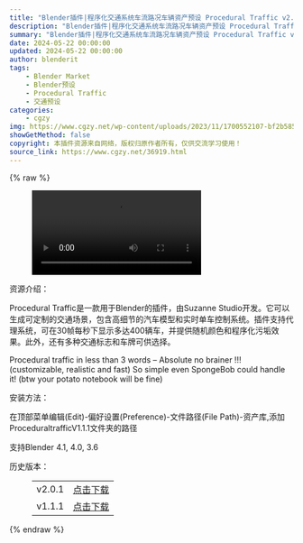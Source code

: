 ```yaml
---
title: "Blender插件|程序化交通系统车流路况车辆资产预设 Procedural Traffic v2.2.1"
description: "Blender插件|程序化交通系统车流路况车辆资产预设 Procedural Traffic v2.2.1"
summary: "Blender插件|程序化交通系统车流路况车辆资产预设 Procedural Traffic v2.2.1"
date: 2024-05-22 00:00:00
updated: 2024-05-22 00:00:00
author: blenderit
tags: 
    - Blender Market
    - Blender预设
    - Procedural Traffic
    - 交通预设
categories:
    - cgzy
img: https://www.cgzy.net/wp-content/uploads/2023/11/1700552107-bf2b585aaeb7a04.webp
showGetMethod: false
copyright: 本插件资源来自网络，版权归原作者所有，仅供交流学习使用！
source_link: https://www.cgzy.net/36919.html
---
```


{% raw %}
<figure class="wp-block-video aligncenter"><video controls src="http://cloud.video.taobao.com/play/u/null/p/1/e/6/t/1/438060652916.mp4"></video></figure><div class="wp-block-pandastudio-title"><div class="title_style_01"><p>资源介绍：</p></div></div><p class="is-style-text-indent-2em">Procedural Traffic是一款用于Blender的插件，由Suzanne Studio开发。它可以生成可定制的交通场景，包含高细节的汽车模型和实时单车控制系统。插件支持代理系统，可在30帧每秒下显示多达400辆车，并提供随机颜色和程序化污垢效果。此外，还有多种交通标志和车牌可供选择。</p><p>Procedural traffic in less than 3 words – Absolute no brainer !!! (customizable, realistic and fast) So simple even SpongeBob could handle it! (btw your potato notebook will be fine)</p><div class="wp-block-pandastudio-title"><div class="title_style_01"><p>安装方法：</p></div></div><p class="is-style-default">在顶部菜单编辑(Edit)-偏好设置(Preference)-文件路径(File Path)-资产库,添加ProceduraltrafficV1.1.1文件夹的路径</p><div class="wp-block-pandastudio-tips"><div class="tip success "><p>支持Blender 4.1, 4.0, 3.6</p>
</div></div><div class="wp-block-pandastudio-title"><div class="title_style_01"><p>历史版本：</p></div></div><figure class="wp-block-table has-medium-font-size"><table><tbody><tr><td>v2.0.1</td><td><a href="https://www.cgzy.net/go?_=f630eec55eaHR0cHM6Ly9wYW4uYmFpZHUuY29tL3MvMUNIR25jdWZZV2VkZ2FabGtUNEx0Smc%2FcHdkPXVncmk%3D" target="_blank">点击下载</a></td></tr><tr><td>v1.1.1</td><td><a href="https://www.cgzy.net/go?_=480b6292c8aHR0cHM6Ly9wYW4uYmFpZHUuY29tL3MvMUNIQkVwbmV4dUtSMWc2SEFGejdKbkE%2FcHdkPWhudGE%3D" target="_blank">点击下载</a></td></tr></tbody></table></figure>
<div style="display: none">cgzy</div>
{% endraw %}